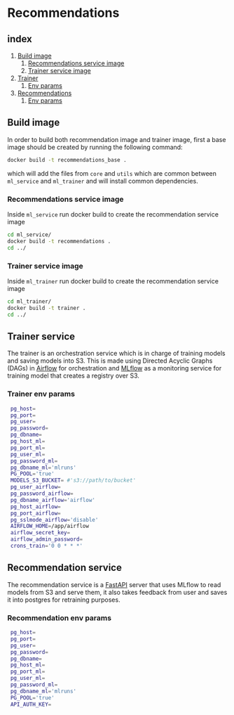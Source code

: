 # Recommendations

## index

1. [Build image](#build-image)
   1. [Recommendations service image](#recommendations-service-image)
   2. [Trainer service image](#trainer-service-image)
2. [Trainer](#trainer-service)
   1. [Env params](#trainer-env-params)
3. [Recommendations](#recommendation-service)
   1. [Env params](#recommendation-env-params)

## Build image

In order to build both recommendation image and trainer image, first a base image should be created by running the following command:

```bash
docker build -t recommendations_base .
```

which will add the files from `core` and `utils` which are common between `ml_service` and `ml_trainer` and will install common dependencies.

### Recommendations service image

Inside `ml_service` run docker build to create the recommendation service image

```bash
cd ml_service/
docker build -t recommendations .
cd ../
```

### Trainer service image

Inside `ml_trainer` run docker build to create the recommendation service image

```bash
cd ml_trainer/
docker build -t trainer .
cd ../
```

## Trainer service

The trainer is an orchestration service which is in charge of training models and saving models into S3.
This is made using Directed Acyclic Graphs (DAGs) in [Airflow](https://airflow.apache.org) for orchestration
and [MLflow](https://mlflow.org) as a monitoring service for training model that creates a registry over S3.

### Trainer env params

```bash
 pg_host=
 pg_port=
 pg_user=
 pg_password=
 pg_dbname=
 pg_host_ml=
 pg_port_ml=
 pg_user_ml=
 pg_password_ml=
 pg_dbname_ml='mlruns'
 PG_POOL='true'
 MODELS_S3_BUCKET= #'s3://path/to/bucket'
 pg_user_airflow=
 pg_password_airflow=
 pg_dbname_airflow='airflow'
 pg_host_airflow=
 pg_port_airflow=
 pg_sslmode_airflow='disable'
 AIRFLOW_HOME=/app/airflow
 airflow_secret_key=
 airflow_admin_password=
 crons_train='0 0 * * *'
```

## Recommendation service

The recommendation service is a [FastAPI](https://fastapi.tiangolo.com) server that uses MLflow to read models from S3
and serve them, it also takes feedback from user and saves it into postgres for retraining purposes.

### Recommendation env params

```bash
 pg_host=
 pg_port=
 pg_user=
 pg_password=
 pg_dbname=
 pg_host_ml=
 pg_port_ml=
 pg_user_ml=
 pg_password_ml=
 pg_dbname_ml='mlruns'
 PG_POOL='true'
 API_AUTH_KEY=
```
